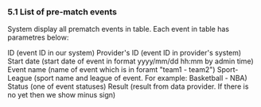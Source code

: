 ### 5.1 List of pre-match events

System display all prematch events in table. Each event in table has parametres below:

ID (event ID in our system)
Provider's ID (event ID in provider's system)
Start date (start date of event in format yyyy/mm/dd hh:mm by admin time)
Event name (name of event which is in foramt "team1 - team2")
Sport-League (sport name and league of event. For example: Basketball - NBA)
Status (one of event statuses)
Result (result from data provider. If there is no yet then we show minus sign)
